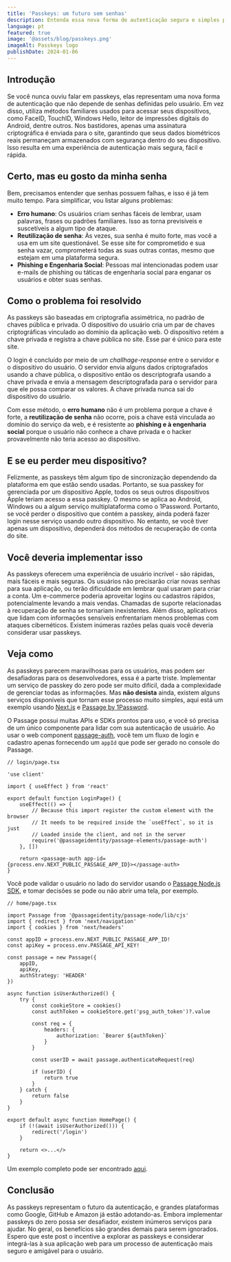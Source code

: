 ```yaml
---
title: 'Passkeys: um futuro sem senhas'
description: Entenda essa nova forma de autenticação segura e simples para usuários
language: pt
featured: true
image: '@assets/blog/passkeys.png'
imageAlt: Passkeys logo
publishDate: 2024-01-06
---
```


## Introdução

Se você nunca ouviu falar em passkeys, elas representam uma nova forma de autenticação que não depende de senhas definidas pelo usuário. Em vez disso, utiliza métodos familiares usados para acessar seus dispositivos, como FaceID, TouchID, Windows Hello, leitor de impressões digitais do Android, dentre outros. Nos bastidores, apenas uma assinatura criptográfica é enviada para o site, garantindo que seus dados biométricos reais permaneçam armazenados com segurança dentro do seu dispositivo. Isso resulta em uma experiência de autenticação mais segura, fácil e rápida.

## Certo, mas eu gosto da minha senha

Bem, precisamos entender que senhas possuem falhas, e isso é já tem muito tempo. Para simplificar, vou listar alguns problemas:

- **Erro humano**: Os usuários criam senhas fáceis de lembrar, usam palavras, frases ou padrões familiares. Isso as torna previsíveis e suscetíveis a algum tipo de ataque.
- **Reutilização de senha**: Às vezes, sua senha é muito forte, mas você a usa em um site questionável. Se esse site for comprometido e sua senha vazar, comprometerá todas as suas outras contas, mesmo que estejam em uma plataforma segura.
- **Phishing e Engenharia Social**: Pessoas mal intencionadas podem usar e-mails de phishing ou táticas de engenharia social para enganar os usuários e obter suas senhas.

## Como o problema foi resolvido

As passkeys são baseadas em criptografia assimétrica, no padrão de chaves pública e privada. O dispositivo do usuário cria um par de chaves criptográficas vinculado ao domínio da aplicação web. O dispositivo retém a chave privada e registra a chave pública no site. Esse par é único para este site.

O login é concluído por meio de um _challhage-response_ entre o servidor e o dispositivo do usuário. O servidor envia alguns dados criptografados usando a chave pública, o dispositivo então os descriptografa usando a chave privada e envia a mensagem descriptografada para o servidor para que ele possa comparar os valores. A chave privada nunca sai do dispositivo do usuário.

Com esse método, o **erro humano** não é um problema porque a chave é forte, a **reutilização de senha** não ocorre, pois a chave está vinculada ao domínio do serviço da web, e é resistente ao **phishing e à engenharia social** porque o usuário não conhece a chave privada e o hacker provavelmente não teria acesso ao dispositivo.

## E se eu perder meu dispositivo?

Felizmente, as passkeys têm algum tipo de sincronização dependendo da plataforma em que estão sendo usadas. Portanto, se sua passkey for gerenciada por um dispositivo Apple, todos os seus outros dispositivos Apple teriam acesso a essa passkey. O mesmo se aplica ao Android, Windows ou a algum serviço multiplataforma como o 1Password. Portanto, se você perder o dispositivo que contém a passkey, ainda poderá fazer login nesse serviço usando outro dispositivo. No entanto, se você tiver apenas um dispositivo, dependerá dos métodos de recuperação de conta do site.

## Você deveria implementar isso

As passkeys oferecem uma experiência de usuário incrível - são rápidas, mais fáceis e mais seguras. Os usuários não precisarão criar novas senhas para sua aplicação, ou terão dificuldade em lembrar qual usaram para criar a conta. Um e-commerce poderia aproveitar logins ou cadastros rápidos, potencialmente levando a mais vendas. Chamadas de suporte relacionadas à recuperação de senha se tornariam inexistentes. Além disso, aplicativos que lidam com informações sensíveis enfrentariam menos problemas com ataques cibernéticos. Existem inúmeras razões pelas quais você deveria considerar usar passkeys.

## Veja como

As passkeys parecem maravilhosas para os usuários, mas podem ser desafiadoras para os desenvolvedores, essa é a parte triste. Implementar um serviço de passkey do zero pode ser muito difícil, dada a complexidade de gerenciar todas as informações. Mas **não desista** ainda, existem alguns serviços disponíveis que tornam esse processo muito simples, aqui está um exemplo usando [Next.js](https://nextjs.org) e [Passage by 1Password](https://passage.1password.com).

O Passage possui muitas APIs e SDKs prontos para uso, e você só precisa de um único componente para lidar com sua autenticação de usuário. Ao usar o web component [passage-auth](https://docs.passage.id/embedded-login/passage-element/less-than-passage-auth-greater-than), você tem um fluxo de login e cadastro apenas fornecendo um `appId` que pode ser gerado no console do Passage.

```tsx
// login/page.tsx

'use client'

import { useEffect } from 'react'

export default function LoginPage() {
	useEffect(() => {
		// Because this import register the custom element with the browser
		// It needs to be required inside the `useEffect`, so it is just
		// Loaded inside the client, and not in the server
		require('@passageidentity/passage-elements/passage-auth')
	}, [])

	return <passage-auth app-id={process.env.NEXT_PUBLIC_PASSAGE_APP_ID}></passage-auth>
}
```

Você pode validar o usuário no lado do servidor usando o [Passage Node.js SDK](https://www.npmjs.com/package/@passageidentity/passage-node), e tomar decisões se pode ou não abrir uma tela, por exemplo.

```tsx
// home/page.tsx

import Passage from '@passageidentity/passage-node/lib/cjs'
import { redirect } from 'next/navigation'
import { cookies } from 'next/headers'

const appID = process.env.NEXT_PUBLIC_PASSAGE_APP_ID!
const apiKey = process.env.PASSAGE_API_KEY!

const passage = new Passage({
	appID,
	apiKey,
	authStrategy: 'HEADER'
})

async function isUserAuthorized() {
	try {
		const cookieStore = cookies()
		const authToken = cookieStore.get('psg_auth_token')?.value

		const req = {
			headers: {
				authorization: `Bearer ${authToken}`
			}
		}

		const userID = await passage.authenticateRequest(req)

		if (userID) {
			return true
		}
	} catch {
		return false
	}
}

export default async function HomePage() {
	if (!(await isUserAuthorized())) {
		redirect('/login')
	}

	return <>...</>
}
```

Um exemplo completo pode ser encontrado [aqui](https://github.com/tboerc/next-passkeys).

## Conclusão

As passkeys representam o futuro da autenticação, e grandes plataformas como Google, GitHub e Amazon já estão adotando-as. Embora implementar passkeys do zero possa ser desafiador, existem inúmeros serviços para ajudar. No geral, os benefícios são grandes demais para serem ignorados. Espero que este post o incentive a explorar as passkeys e considerar integrá-las à sua aplicação web para um processo de autenticação mais seguro e amigável para o usuário.

